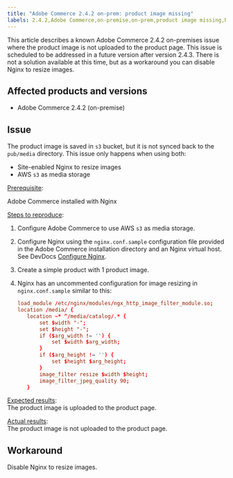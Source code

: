 ```yaml
---
title: "Adobe Commerce 2.4.2 on-prem: product image missing"
labels: 2.4.2,Adobe Commerce,on-premise,on-prem,product image missing,Nginx,AWS s3,known issue,workaround
---
```


This article describes a known Adobe Commerce 2.4.2 on-premises issue where the product image is not uploaded to the product page. This issue is scheduled to be addressed in a future version after version 2.4.3. There is not a solution available at this time, but as a workaround you can disable Nginx to resize images.

## Affected products and versions

* Adobe Commerce 2.4.2 (on-premise)

## Issue

The product image is saved in `s3` bucket, but it is not synced back to the `pub/media` directory. This issue only happens when using both:

* Site-enabled Nginx to resize images
* AWS `s3` as media storage

 <ins>Prerequisite</ins>:

Adobe Commerce installed with Nginx

 <ins>Steps to reproduce</ins>:

1. Configure Adobe Commerce to use AWS `s3` as media storage.
1. Configure Nginx using the `nginx.conf.sample` configuration file provided in the Adobe Commerce installation directory and an Nginx virtual host. See DevDocs [Configure Nginx](https://devdocs.magento.com/guides/v2.4/install-gde/prereq/nginx.html#configure-nginx-ubuntu).
1. Create a simple product with 1 product image.
1. Nginx has an uncommented configuration for image resizing in `nginx.conf.sample` similar to this:

    ```conf
    load_module /etc/nginx/modules/ngx_http_image_filter_module.so;
    location /media/ {
       location ~* ^/media/catalog/.* {
           set $width "-";
           set $height "-";
           if ($arg_width != '') {
               set $width $arg_width;
           }
           if ($arg_height != '') {
               set $height $arg_height;
           }
           image_filter resize $width $height;
           image_filter_jpeg_quality 90;
       }
    ```   

 <ins>Expected results</ins>:<br>
 The product image is uploaded to the product page.

 <ins>Actual results</ins>:<br>
 The product image is not uploaded to the product page.

## Workaround

Disable Nginx to resize images.
